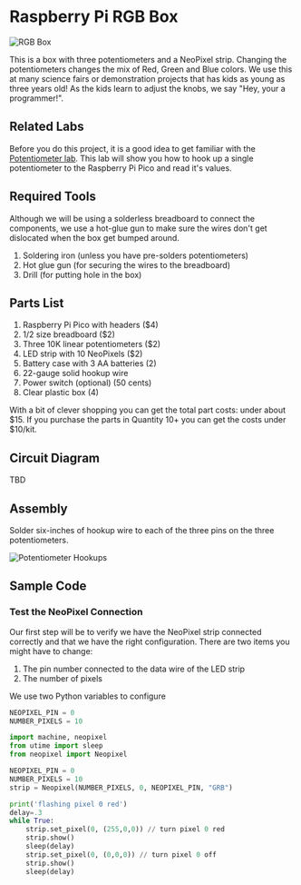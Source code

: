 # Raspberry Pi RGB Box

![RGB Box](../img/rgb-box.png)

This is a box with three potentiometers and a NeoPixel strip.  Changing the potentiometers changes the mix of Red, Green and Blue colors.  We use this at many science fairs or demonstration projects that has kids as young as three years old!  As the kids learn to adjust the knobs, we say "Hey, your a programmer!".

## Related Labs

Before you do this project, it is a good idea to get familiar with the [Potentiometer lab](../basics/03-potentiometer/).  This lab will show you how to hook up a single potentiometer to the Raspberry Pi Pico and read it's values.

## Required Tools

Although we will be using a solderless breadboard to connect the components, we use a hot-glue gun to make sure the wires don't get dislocated when the box get bumped around.

1. Soldering iron (unless you have pre-solders potentiometers)
2. Hot glue gun (for securing the wires to the breadboard)
3. Drill (for putting hole in the box)

## Parts List

1. Raspberry Pi Pico with headers ($4)
2. 1/2 size breadboard ($2)
3. Three 10K linear potentiometers ($2)
4. LED strip with 10 NeoPixels ($2)
5. Battery case with 3 AA batteries (2)
6. 22-gauge solid hookup wire
7. Power switch (optional) (50 cents)
8. Clear plastic box (4)

With a bit of clever shopping you can get the total part costs: under about $15.  If you purchase the parts in Quantity 10+ you can get the costs under $10/kit.

## Circuit Diagram

TBD

## Assembly
Solder six-inches of hookup wire to each of the three pins on the three potentiometers.

![Potentiometer Hookups](../img/rgb-box-potentiometer-hookups.png)

## Sample Code

### Test the NeoPixel Connection
Our first step will be to verify we have the NeoPixel strip connected correctly and that we have the right configuration.  There are two items you might have to change:

1. The pin number connected to the data wire of the LED strip
2. The number of pixels

We use two Python variables to configure
```py
NEOPIXEL_PIN = 0
NUMBER_PIXELS = 10
```

```py
import machine, neopixel
from utime import sleep
from neopixel import Neopixel

NEOPIXEL_PIN = 0
NUMBER_PIXELS = 10
strip = Neopixel(NUMBER_PIXELS, 0, NEOPIXEL_PIN, "GRB")

print('flashing pixel 0 red')
delay=.3
while True:
    strip.set_pixel(0, (255,0,0)) // turn pixel 0 red
    strip.show()
    sleep(delay)
    strip.set_pixel(0, (0,0,0)) // turn pixel 0 off
    strip.show()
    sleep(delay)
```

